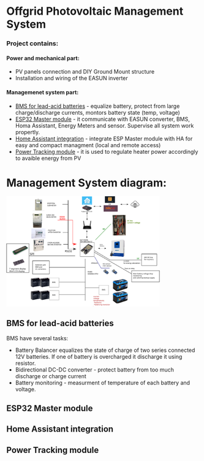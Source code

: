 # Offgrid Photovoltaic Management System 
 ### Project contains:
 #### Power and mechanical part:
 - PV panels connection and DIY Ground Mount structure 
 - Installation and wiring of the EASUN inverter
#### Managemenet system part:
- [BMS for lead-acid batteries](#bms-for-lead-acid-batteries) - equalize battery, protect from large charge/discharge currents, montors battery state (temp, voltage)
- [ESP32 Master module](#esp32-master-module) - it communicate with EASUN  converter, BMS, Homa Assistant, Energy Meters and sensor. Supervise all system work propertly.
- [Home Assistant integration](#home-assistant-integration) - integrate ESP Master module with HA for easy and compact managment (local and remote access)
- [Power Tracking module](#power-tracking-module) - it is used to regulate heater power accordingly to avaible energy from PV
  



# Management System diagram:

<a href="docs\PV_management_system_diagram.png"><img src="docs\PV_management_system_diagram.png" alt="System Diagram" style="width:400px"></a>



## BMS for lead-acid batteries
BMS have several tasks:
- Battery Balancer equalizes the state of charge of two series connected 12V batteries. If one of battery is overcharged it discharge it using resistor.
- Bidirectional DC-DC converter - protect battery from too much discharge or charge current
- Battery monitoring - measurment of temperature of each battery and voltage.


## ESP32 Master module

## Home Assistant integration

## Power Tracking module
